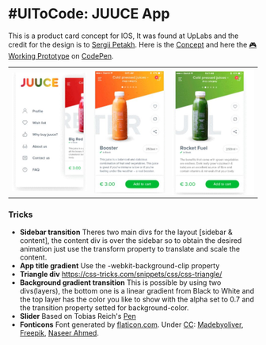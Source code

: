 # \#UIToCode: JUUCE App
This is a product card concept for IOS, It was found at UpLabs and the credit for the design is to [Sergii Petakh](https://dribbble.com/sergiipetakh). Here is the [Concept](https://ios.uplabs.com/posts/juuce-app-product-card-animation) and here the [:video_game: Working Prototype](http://codepen.io/emoreno911/pen/vyJvpB) on [CodePen](http://codepen.io).

<table>
  <td style="border:"><img src="img/sidebar.JPG" alt="sidebar" /></td>
  <td style="border:none"><img src="img/content2.JPG" alt="app screen" /></td>
  <td style="border:none"><img src="img/content3.JPG" alt="app screen" /></td>
</table>

### Tricks
- **Sidebar transition**
	Theres two main divs for the layout [sidebar & content], the content div is over the sidebar so to obtain the desired animation just use the transform property to translate and scale the content.
- **App title gradient**
	Use the -webkit-background-clip property
- **Triangle div**
	https://css-tricks.com/snippets/css/css-triangle/
- **Background gradient transition**
	This is possible by using two divs(layers), the bottom one is a linear gradient from Black to White and the top layer has the color you like to show with the alpha set to 0.7 and the transition property setted for background-color.
- **Slider**
	Based on Tobias Reich's [Pen](http://codepen.io/electerious/pen/JXNEPr)
- **Fonticons**
	Font generated by [flaticon.com](http://www.flaticon.com). Under [CC](http://creativecommons.org/licenses/by/3.0/): [Madebyoliver](http://www.flaticon.com/authors/madebyoliver), [Freepik](http://www.freepik.com), [Naseer Ahmed](http://www.flaticon.com/authors/naseer-ahmed).
